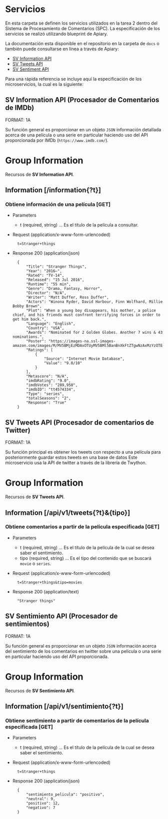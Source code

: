# Servicios

En esta carpeta se definen los servicios utilizados en la tarea 2 dentro del Sistema de Procesamiento de Comentarios (SPC). La especificación de los servicios se realizó utilizando blueprint de Apiary.

La documentación esta disponible en el repositorio en la carpeta de `docs` o también puede consultarse en línea a través de Apiary:

- [SV Information API](http://docs.svinformationapi.apiary.io/)
- [SV Tweets API](http://docs.svtweetsapi.apiary.io/)
- [SV Sentiment API](http://docs.svsentimentapi.apiary.io/)


Para una rápida referencia se incluye aquí la especificación de los microservicios, la cual es la siguiente:

## SV Information API (Procesador de Comentarios de IMDb)

FORMAT: 1A

Su función general es proporcionar en un objeto `JSON` información detallada
acerca de una película o una serie en particular haciendo uso del API
proporcionada por IMDb (`https://www.imdb.com/`).

# Group Information
Recursos de **SV Information API**.

## Information [/information{?t}]
### Obtiene información de una película [GET]

+ Parameters
    + t (required, string) ... Es el título de la película a consultar.

+ Request (application/x-www-form-urlencoded)

        t=Stranger+things

+ Response 200 (application/json)

        {
            "Title": "Stranger Things",
            "Year": "2016–",
            "Rated": "TV-14",
            "Released": "15 Jul 2016",
            "Runtime": "55 min",
            "Genre": "Drama, Fantasy, Horror",
            "Director": "N/A",
            "Writer": "Matt Duffer, Ross Duffer",
            "Actors": "Winona Ryder, David Harbour, Finn Wolfhard, Millie Bobby Brown",
            "Plot": "When a young boy disappears, his mother, a police chief, and his friends must confront terrifying forces in order to get him back.",
            "Language": "English",
            "Country": "USA",
            "Awards": "Nominated for 2 Golden Globes. Another 7 wins & 43 nominations.",
            "Poster": "https://images-na.ssl-images-amazon.com/images/M/MV5BMjEzMDAxOTUyMV5BMl5BanBnXkFtZTgwNzAxMzYzOTE@._V1_SX300.jpg",
            "Ratings": [
                {
                    "Source": "Internet Movie Database",
                    "Value": "9.0/10"
                }
            ],
            "Metascore": "N/A",
            "imdbRating": "9.0",
            "imdbVotes": "289,958",
            "imdbID": "tt4574334",
            "Type": "series",
            "totalSeasons": "2",
            "Response": "True"
        }


## SV Tweets API (Procesador de comentarios de Twitter)

FORMAT: 1A

Su función principal es obtener los tweets con respecto a una película para
posteriormente guardar estos tweets en una base de datos Este microservicio
usa la API de twitter a través de la librería de Twython.

# Group Information
Recursos de **SV Tweets API**.

## Information [/api/v1/tweets{?t}&{tipo}]
### Obtiene comentarios a partir de la película especificada [GET]

+ Parameters
    + t (required, string) ... Es el título de la película de la cual se desea saber el sentimiento.
    + tipo (required, string) ... Es el tipo del contenido que se buscará `movie` o `series`.

+ Request (application/x-www-form-urlencoded)

        t=Stranger+things&tipo=movies

+ Response 200 (application/text)

        "Stranger things"


## SV Sentimiento API (Procesador de sentimientos)

FORMAT: 1A

Su función general es proporcionar en un objeto `JSON` información acerca
del sentimiento de los comentarios en twitter sobre una pelicula o una serie
en particular haciendo uso del API proporcionada.

# Group Information
Recursos de **SV Sentimiento API**.

## Information [/api/v1/sentimiento{?t}]
### Obtiene sentimiento a partir de comentarios de la película especificada [GET]

+ Parameters
    + t (required, string) ... Es el título de la película de la cual se desea saber el sentimiento.

+ Request (application/x-www-form-urlencoded)

        t=Stranger+things

+ Response 200 (application/json)

        {
            "sentimiento_pelicula": "positivo",
            "neutral": 9,
            "positivo": 12,
            "negativo": 7
        }
